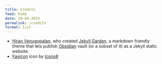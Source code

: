 ```yaml
---
title: Credits
feed: hide
date: 28-04-2023
permalink: /credits
format: list
---
```


- [Hiran Venugopalan](https://hiran.in/), who created [Jekyll Garden](https://jekyll-garden.github.io/), a markdown friendly theme that lets publish [Obsidian](https://obsidian.md/) vault (or a subset of it) as a Jekyll static website.
- [Favicon](https://icons8.com/icon/p4GqB4Gm0r6s/high-importance) icon by [Icons8](https://icons8.com/)
